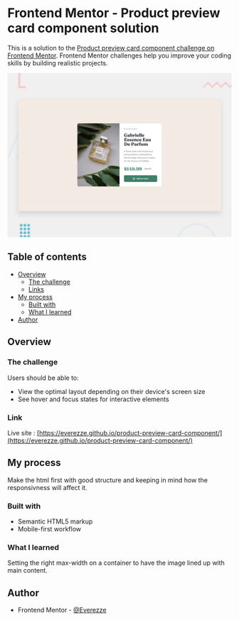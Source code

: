 # Frontend Mentor - Product preview card component solution

This is a solution to the [Product preview card component challenge on Frontend Mentor](https://www.frontendmentor.io/challenges/product-preview-card-component-GO7UmttRfa). Frontend Mentor challenges help you improve your coding skills by building realistic projects. 

![product-preview-component](./design/desktop-preview.jpg)

## Table of contents

- [Overview](#overview)
  - [The challenge](#the-challenge)
  - [Links](#links)
- [My process](#my-process)
  - [Built with](#built-with)
  - [What I learned](#what-i-learned)
- [Author](#author)

## Overview

### The challenge

Users should be able to:

- View the optimal layout depending on their device's screen size
- See hover and focus states for interactive elements

### Link

Live site : [https://everezze.github.io/product-preview-card-component/](https://everezze.github.io/product-preview-card-component/)

## My process
Make the html first with good structure and keeping in mind how the responsivness will
affect it.

### Built with
- Semantic HTML5 markup
- Mobile-first workflow

### What I learned
Setting the right max-width on a container to have the image lined up with main
content.

## Author

- Frontend Mentor - [@Everezze](https://www.frontendmentor.io/profile/Everezze)
